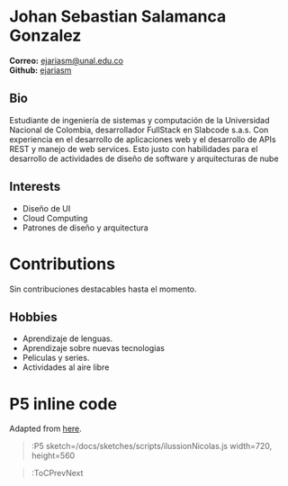 # Johan Sebastian Salamanca Gonzalez

<b>Correo:</b> <a href="mailto:jssalamancagm@unal.edu.co">ejariasm@unal.edu.co</a> <br>
<b>Github:</b> <a href="https://github.com/ssalamancag">ejariasm</a><br>

## Bio

Estudiante de ingeniería de sistemas y computación de la Universidad Nacional de Colombia, desarrollador FullStack en Slabcode s.a.s. Con experiencia en el desarrollo de aplicaciones web y el desarrollo de APIs REST y manejo de web services. Esto justo con habilidades para el desarrollo de actividades de diseño de software y arquitecturas de nube

## Interests

<ul>
  <li>Diseño de UI</li>
  <li>Cloud Computing</li>
  <li>Patrones de diseño y arquitectura</li>
</ul>

# Contributions

Sin contribuciones destacables hasta el momento.

## Hobbies
 
<ul>
  <li>Aprendizaje de lenguas.</li>
  <li>Aprendizaje sobre nuevas tecnologias</li>
  <li>Peliculas y series.</li>
  <li>Actividades al aire libre</li>
</ul>

# P5 inline code

Adapted from [here](https://p5js.org/examples/structure-recursion.html).

> :P5 sketch=/docs/sketches/scripts/ilussionNicolas.js width=720, height=560




> :ToCPrevNext